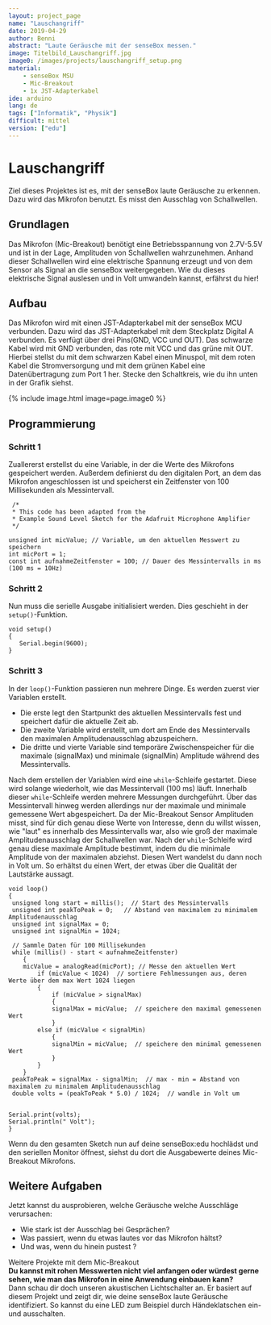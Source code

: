```yaml
---
layout: project_page
name: "Lauschangriff"
date: 2019-04-29
author: Benni
abstract: "Laute Geräusche mit der senseBox messen." 
image: Titelbild_Lauschangriff.jpg
image0: /images/projects/lauschangriff_setup.png
material:
    - senseBox MSU
    - Mic-Breakout
    - 1x JST-Adapterkabel
ide: arduino    
lang: de
tags: ["Informatik", "Physik"]
difficult: mittel
version: ["edu"]
---
```

# Lauschangriff
Ziel dieses Projektes ist es, mit der senseBox laute Geräusche zu erkennen. Dazu wird das Mikrofon benutzt. Es misst den Ausschlag von Schallwellen.

## Grundlagen

Das Mikrofon (Mic-Breakout) benötigt eine Betriebsspannung von 2.7V-5.5V und ist in der Lage, Amplituden von Schallwellen wahrzunehmen. Anhand dieser Schallwellen wird eine elektrische Spannung erzeugt und von dem Sensor als Signal an die senseBox weitergegeben. Wie du dieses elektrische Signal auslesen und in Volt umwandeln kannst, erfährst du hier!

## Aufbau

Das Mikrofon wird mit einen JST-Adapterkabel mit der senseBox MCU verbunden. Dazu wird das JST-Adapterkabel mit dem Steckplatz Digital A verbunden. Es verfügt über drei Pins(GND, VCC und OUT). Das schwarze Kabel wird mit GND verbunden, das rote mit VCC und das grüne mit OUT. Hierbei stellst du mit dem schwarzen Kabel einen Minuspol, mit dem roten Kabel die Stromversorgung und mit dem grünen Kabel eine Datenübertragung zum Port 1 her. 
Stecke den Schaltkreis, wie du ihn unten in der Grafik siehst.

{% include image.html image=page.image0 %}

## Programmierung

### Schritt 1

Zuallererst erstellst du eine Variable, in der die Werte des Mikrofons gespeichert werden. Außerdem definierst du den digitalen Port, an dem das Mikrofon angeschlossen ist und speicherst ein Zeitfenster von 100 Millisekunden als Messintervall.
```arduino
 /*  
 * This code has been adapted from the
 * Example Sound Level Sketch for the Adafruit Microphone Amplifier 
 */

unsigned int micValue; // Variable, um den aktuellen Messwert zu speichern
int micPort = 1;
const int aufnahmeZeitfenster = 100; // Dauer des Messintervalls in ms (100 ms = 10Hz)
```

### Schritt 2

Nun muss die serielle Ausgabe initialisiert werden. Dies geschieht in der `setup()`-Funktion.

```arduino
void setup() 
{
   Serial.begin(9600);
}
```

### Schritt 3

In der `loop()`-Funktion passieren nun mehrere Dinge.
Es werden zuerst vier Variablen erstellt. 
* Die erste legt den Startpunkt des aktuellen Messintervalls fest und speichert dafür die aktuelle Zeit ab. 
* Die zweite Variable wird erstellt, um dort am Ende des Messintervalls den maximalen Amplitudenausschlag abzuspeichern.
* Die dritte und vierte Variable sind temporäre Zwischenspeicher für die maximale (signalMax) und minimale (signalMin) Amplitude während des Messintervalls.

Nach dem erstellen der Variablen wird eine `while`-Schleife gestartet. Diese wird solange wiederholt, wie das Messintervall (100 ms) läuft.
Innerhalb dieser `while`-Schleife werden mehrere Messungen durchgeführt. Über das Messintervall hinweg werden allerdings nur der maximale und minimale gemessene Wert abgespeichert. Da der Mic-Breakout Sensor Amplituden misst, sind für dich genau diese Werte von Interesse, denn du willst wissen, wie "laut" es innerhalb des Messintervalls war, also wie groß der maximale Amplitudenausschlag der Schallwellen war.
Nach der `while`-Schleife wird genau diese maximale Amplitude bestimmt, indem du die minimale Amplitude von der maximalen abziehst.
Diesen Wert wandelst du dann noch in Volt um.
So erhältst du einen Wert, der etwas über die Qualität der Lautstärke aussagt.

```arduino
void loop()
{
 unsigned long start = millis();  // Start des Messintervalls
 unsigned int peakToPeak = 0;   // Abstand von maximalem zu minimalem Amplitudenausschlag
 unsigned int signalMax = 0;    
 unsigned int signalMin = 1024;

 // Sammle Daten für 100 Millisekunden
 while (millis() - start < aufnahmeZeitfenster)
    {
    micValue = analogRead(micPort); // Messe den aktuellen Wert
        if (micValue < 1024)  // sortiere Fehlmessungen aus, deren Werte über dem max Wert 1024 liegen 
        {
            if (micValue > signalMax)
            {
            signalMax = micValue;  // speichere den maximal gemessenen Wert
            }
        else if (micValue < signalMin)
            {
            signalMin = micValue;  // speichere den minimal gemessenen Wert
            }
        }
    }
 peakToPeak = signalMax - signalMin;  // max - min = Abstand von maximalem zu minimalem Amplitudenausschlag
 double volts = (peakToPeak * 5.0) / 1024;  // wandle in Volt um


Serial.print(volts);         
Serial.println(" Volt");          
}
```


Wenn du den gesamten Sketch nun auf deine senseBox:edu hochlädst und den seriellen Monitor öffnest, siehst du dort die Ausgabewerte deines Mic-Breakout Mikrofons.

## Weitere Aufgaben
Jetzt kannst du ausprobieren, welche Geräusche welche Ausschläge verursachen:
* Wie stark ist der Ausschlag bei Gesprächen? 
* Was passiert, wenn du etwas lautes vor das Mikrofon hältst? 
* Und was, wenn du hinein pustest ?

<div class="panel panel-info">
  <div class="panel-heading">
    Weitere Projekte mit dem Mic-Breakout
  </div>
  <div class="panel-body">
<b>Du kannst mit rohen Messwerten nicht viel anfangen oder würdest gerne sehen, wie man das Mikrofon in eine Anwendung einbauen kann?</b> <br>
    Dann schau dir doch unseren akustischen Lichtschalter an. Er basiert auf diesem Projekt und zeigt dir, wie deine senseBox laute Geräusche identifiziert. So kannst du eine LED zum Beispiel durch Händeklatschen ein- und ausschalten.
  </div>
</div>

 